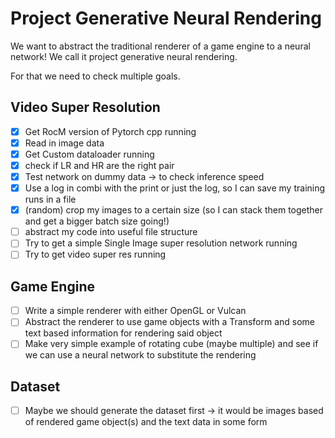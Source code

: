 # Project Generative Neural Rendering

We want to abstract the traditional renderer of a game engine to a neural network!
We call it project generative neural rendering.

For that we need to check multiple goals.

## Video Super Resolution

- [x] Get RocM version of Pytorch cpp running
- [x] Read in image data
- [x] Get Custom dataloader running
- [x] check if LR and HR are the right pair
- [x] Test network on dummy data -> to check inference speed
- [x] Use a log in combi with the print or just the log, so I can save my training runs in a file
- [x] (random) crop my images to a certain size (so I can stack them together and get a bigger batch size going!)
- [ ] abstract my code into useful file structure
- [ ] Try to get a simple Single Image super resolution network running
- [ ] Try to get video super res running

## Game Engine
- [ ] Write a simple renderer with either OpenGL or Vulcan
- [ ] Abstract the renderer to use game objects with a Transform and some text based information for rendering said object
- [ ] Make very simple example of rotating cube (maybe multiple) and see if we can use a neural network to substitute the rendering

## Dataset
- [ ] Maybe we should generate the dataset first -> it would be images based of rendered game object(s) and the text data in some form